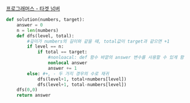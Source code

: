 [프로그래머스 - 타겟 넘버](https://programmers.co.kr/learn/courses/30/lessons/43165)

```python
def solution(numbers, target):
    answer = 0
    n = len(numbers)
    def dfs(level, total):
        #깊이가 numbers의 길이와 같을 때, total값이 target과 같으면 +1
        if level == n:
            if total == target:
                #nonloacal: def 함수 바깥의 answer 변수를 사용할 수 있게 함
                nonlocal answer
                answer += 1
        else: #+, - 두 가지 경우의 수로 재귀
            dfs(level+1, total+numbers[level])
            dfs(level+1, total-numbers[level])
    dfs(0,0)
    return answer
```
